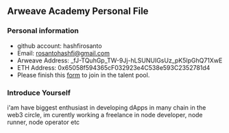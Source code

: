 ## Arweave Academy Personal File

### Personal information

- github account: hashfirosanto
- Email: rosantohashfi@gmail.com
- Arweave Address: _fJ-TQuhGp_TW-9Jj-hLSUNUIGsUz_pK5lpGhQ71XwE
- ETH Address: 0x65058f594365cF032923e4C538e593C2352781d4
- Please finish this [form](https://docs.google.com/forms/d/e/1FAIpQLSfWA5fIIcBgmRppm3jNz5vmf9Mai_QMVil-2pO4r7YKn_Zhtw/viewform?usp=sf_link) to join in the talent pool.

### Introduce Yourself
 i'am have biggest enthusiast in developing dApps in many chain in the web3 circle, im curently working a freelance in node developer, node runner, node operator etc